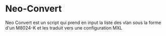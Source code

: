 # Neo-Convert
Neo Convert est un script qui prend en input la liste des vlan sous la forme d'un M8024-K et les traduit vers une configuration MXL
